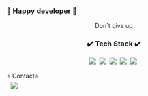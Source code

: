 ### 👋 Happy developer 👋


<p align='center'>Don`t give up</p>
<h3 align='center'>✔️ Tech Stack ✔️</h3> 
<p align="center">
<img src="https://img.shields.io/badge/-JavaScript-F7DF1E?style=flat-square&logo=JavaScript&logoColor=black" />&nbsp
<img src="https://img.shields.io/badge/-React-61DAFB?style=flat-square&logo=React&logoColor=black" />&nbsp
<img src="https://img.shields.io/badge/-Nodejs-339933?style=flat-square&logo=Node.js&logoColor=black" />&nbsp
<img src="https://img.shields.io/badge/-Express-F7DF1E?style=flat-square&logo=Express&logoColor=black" />&nbsp
<img src="https://img.shields.io/badge/-MySQL-F7DF1E?style=flat-square&logo=MySQL&logoColor=black" />&nbsp
</P

<h3 align='center'>⭐️ Contact⭐️️️</h3>
<br>
<a href="https://instagram.com/sungstonemin">
    <img 
        src="http://img.shields.io/badge/-Instagram-white?style=flat&logo=Instagram&link=https://instagram.com/sungstonemin"
        style="height : auto; margin-left : 10px; margin-right : 10px; align=center"/>
</a>
